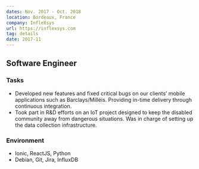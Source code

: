 ```yaml
---
dates: Nov. 2017 - Oct. 2018
location: Bordeaux, France
company: InfleXsys
url: https://inflexsys.com
tag: details
date: 2017-11
---
```


## Software Engineer
### Tasks

- Developed new features and fixed critical bugs on our clients’ mobile applications such as Barclays/Milléis. Providing in-time delivery through continuous integration.
- Took part in R&D efforts on an IoT project designed to keep the disabled community away from dangerous situations. Was in charge of setting up the data collection infrastructure.

### Environment

- Ionic, ReactJS, Python
- Debian, Git, Jira, InfluxDB